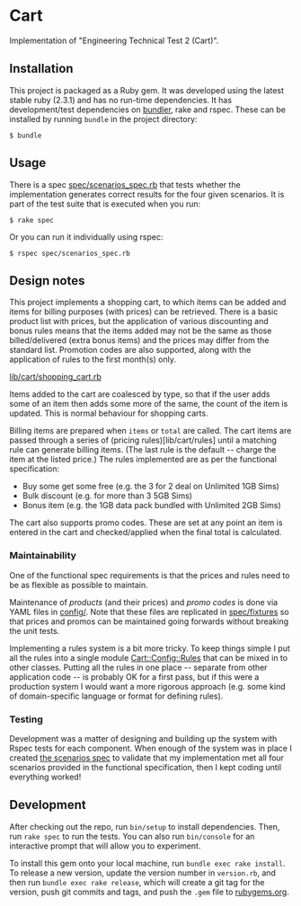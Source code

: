 # Cart

Implementation of "Engineering Technical Test 2 (Cart)".

## Installation

This project is packaged as a Ruby gem.  It was developed using the latest
stable ruby (2.3.1) and has no run-time dependencies.  It has development/test
dependencies on [bundler](http://bundler.io/), rake and rspec.  These can be
installed by running `bundle` in the project directory:

    $ bundle


## Usage

There is a spec [spec/scenarios\_spec.rb](spec/scenarios_spec.rb) that tests
whether the implementation generates correct results for the four given
scenarios.  It is part of the test suite that is executed when you run:

    $ rake spec

Or you can run it individually using rspec:

    $ rspec spec/scenarios_spec.rb


## Design notes

This project implements a shopping cart, to which items can be added and items
for billing purposes (with prices) can be retrieved.  There is a basic product
list with prices, but the application of various discounting and bonus rules
means that the items added may not be the same as those billed/delivered (extra
bonus items) and the prices may differ from the standard list.  Promotion codes
are also supported, along with the application of rules to the first month(s)
only.

[lib/cart/shopping\_cart.rb](lib/cart/shopping_cart.rb)

Items added to the cart are coalesced by type, so that if the user adds some of
an item then adds some more of the same, the count of the item is updated.
This is normal behaviour for shopping carts.

Billing items are prepared when `items` or `total` are called.  The cart items
are passed through a series of (pricing rules)[lib/cart/rules] until a matching
rule can generate billing items.  (The last rule is the default -- charge the
item at the listed price.)  The rules implemented are as per the functional
specification:

* Buy some get some free (e.g. the 3 for 2 deal on Unlimited 1GB Sims)
* Bulk discount (e.g. for more than 3 5GB Sims)
* Bonus item (e.g. the 1GB data pack bundled with Unlimited 2GB Sims)

The cart also supports promo codes.  These are set at any point an item is
entered in the cart and checked/applied when the final total is calculated.


### Maintainability

One of the functional spec requirements is that the prices and rules need to be
as flexible as possible to maintain.

Maintenance of *products* (and their prices) and *promo codes* is done via YAML
files in [config/](config).  Note that these files are replicated in
[spec/fixtures](spec/fixtures) so that prices and promos can be maintained
going forwards without breaking the unit tests.

Implementing a rules system is a bit more tricky.  To keep things simple I put
all the rules into a single module
[Cart::Config::Rules](lib/cart/config/rules.rb) that can be mixed in to other
classes.  Putting all the rules in one place -- separate from other application
code -- is probably OK for a first pass, but if this were a production system I
would want a more rigorous approach (e.g. some kind of domain-specific language
or format for defining rules).


### Testing

Development was a matter of designing and building up the system with Rspec
tests for each component.  When enough of the system was in place I created
[the scenarios spec](spec/scenarios_spec.rb) to validate that my implementation
met all four scenarios provided in the functional specification, then I kept
coding until everything worked!


## Development

After checking out the repo, run `bin/setup` to install dependencies. Then, run
`rake spec` to run the tests. You can also run `bin/console` for an interactive
prompt that will allow you to experiment.

To install this gem onto your local machine, run `bundle exec rake install`. To
release a new version, update the version number in `version.rb`, and then run
`bundle exec rake release`, which will create a git tag for the version, push
git commits and tags, and push the `.gem` file to 
[rubygems.org](https://rubygems.org).
